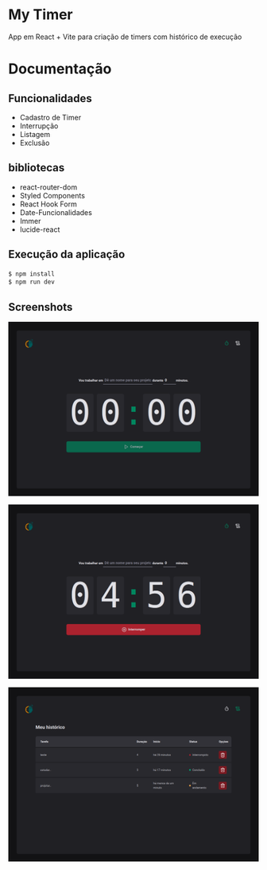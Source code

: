 
# My Timer

App em React + Vite para criação de timers com histórico de execução


# Documentação
## Funcionalidades


- Cadastro de Timer
- Interrupção
- Listagem
- Exclusão

## bibliotecas

- react-router-dom
- Styled Components
- React Hook Form
- Date-Funcionalidades
- Immer
- lucide-react

## Execução da aplicação

```sh
$ npm install
$ npm run dev

```




## Screenshots

![App Screenshot](https://github.com/v1ct0rbr/pomodoro-timer/blob/main/src/assets/app_images/img01.png?raw=true?raw=true)

![App Screenshot](https://github.com/v1ct0rbr/pomodoro-timer/blob/main/src/assets/app_images/img02.png?raw=true?raw=true?raw=true)

![App Screenshot](https://github.com/v1ct0rbr/pomodoro-timer/blob/main/src/assets/app_images/img03.png?raw=true?raw=true?raw=true)